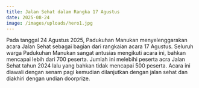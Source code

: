 ```yaml
---
title: Jalan Sehat dalam Rangka 17 Agustus
date: 2025-08-24
image: /images/uploads/hero1.jpg
---
```

Pada tanggal 24 Agustus 2025, Padukuhan Manukan menyelenggarakan acara Jalan Sehat sebagai bagian dari rangkaian acara 17 Agustus. Seluruh warga Padukuhan Manukan sangat antusias mengikuti acara ini, bahkan mencapai lebih dari 700 peserta. Jumlah ini melebihi peserta acra Jalan Sehat tahun 2024 lalu yang bahkan tidak mencapai 500 peserta. Acara ini diawali dengan senam pagi kemudian dilanjutkan dengan jalan sehat dan diakhiri dengan undian doorprize.
